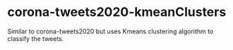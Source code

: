 # corona-tweets2020-kmeanClusters

Similar to corona-tweets2020 but uses Kmeans clustering algorithm to classify the tweets. 
